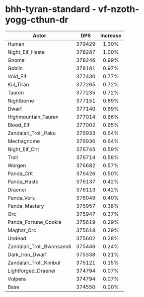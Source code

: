 # bhh-tyran-standard - vf-nzoth-yogg-cthun-dr
| Actor | DPS | Increase |
|---|:---:|:---:|
|Human|379429|1.30%|
|Night_Elf_Haste|378287|1.00%|
|Gnome|378246|0.99%|
|Goblin|378181|0.97%|
|Void_Elf|377430|0.77%|
|Kul_Tiran|377265|0.72%|
|Tauren|377235|0.72%|
|Nightborne|377151|0.69%|
|Dwarf|377140|0.69%|
|Highmountain_Tauren|377014|0.66%|
|Blood_Elf|377002|0.65%|
|Zandalari_Troll_Paku|376933|0.64%|
|Mechagnome|376930|0.64%|
|Night_Elf_Crit|376745|0.59%|
|Troll|376714|0.58%|
|Worgen|376682|0.57%|
|Panda_Crit|376426|0.50%|
|Panda_Haste|376137|0.42%|
|Draenei|376113|0.42%|
|Panda_Vers|376049|0.40%|
|Panda_Mastery|375957|0.38%|
|Orc|375947|0.37%|
|Panda_Fortune_Cookie|375619|0.29%|
|Maghar_Orc|375618|0.29%|
|Undead|375602|0.28%|
|Zandalari_Troll_Bwonsamdi|375446|0.24%|
|Dark_Iron_Dwarf|375338|0.21%|
|Zandalari_Troll_Kimbul|375121|0.15%|
|Lightforged_Draenei|374794|0.07%|
|Vulpera|374794|0.07%|
|Base|374550|0.00%|
